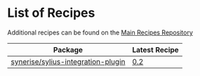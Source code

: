 # List of Recipes

Additional recipes can be found on the [Main Recipes Repository](https://github.com/symfony/recipes/blob/flex/main/RECIPES.md)

| Package | Latest Recipe |
| --- | --- |
| [synerise/sylius-integration-plugin](https://packagist.org/packages/synerise/sylius-integration-plugin) | [0.2](synerise/sylius-integration-plugin/0.2) |